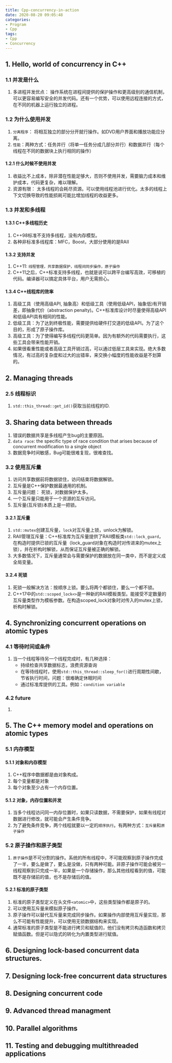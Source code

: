 ```yaml
---
title: Cpp-concurrency-in-action
date: 2020-08-20 09:05:48
categories:
- Program
- Cpp
tags:
- Cpp
- Concurrency
---
```


## 1. Hello, world of concurrency in C++
### 1.1 并发是什么
1. 多进程并发优点： 操作系统在进程间提供的保护操作和更高级别的通信机制，可以更容易编写安全的并发代码。还有一个优势，可以使用远程连接的方式，在不同的机器上运行独立的进程。

### 1.2 为什么使用并发
1. `分离程序`： 将相互独立的部分分开就行操作。如DVD用户界面和播放功能应分离。
1. `性能`：两种方式：任务并行（将单一任务分成几部分并行）和数据并行（每个线程在不同的数据块上执行相同的操作）

#### 1.2.1 什么时候不使用并发
1. 收益比不上成本，除非潜在性能足够大，否则不使用并发，需要脑力成本和维护成本，代码更复杂，难以理解。
1. 资源有限： 太多线程的会耗尽资源。可以使用线程池进行优化。太多的线程上下文切换导致的性能损耗可能比增加线程的收益更多。

### 1.3 并发和多线程
#### 1.3.1 C++多线程历史
1. C++98标准不支持多线程，没有内存模型。
1. 各种非标准多线程库：MFC，Boost，大部分使用的是RAII

#### 1.3.2 支持并发
1. C++11: `线程管理，共享数据保护，线程间同步操作，原子操作`
1. C++11之后，C++标准支持多线程，也就是说可以跨平台编写高效，可移植的代码。编译器可以搞定具体平台，用户无需担心。

#### 1.3.4 C++线程库的效率
1. 高级工具（使用高级API, 抽象高）和低级工具（使用低级API，抽象低)有开销差，即抽象代价（abstraction penalty)。C++标准库设计时尽量使得高级API和低级API具有相同的性能。
1. 低级工具：为了达到终极性能，需要提供给硬件打交道的低级API。为了这个目的，形成了原子操作库。
1. 高级工具：为了使得编写多线程代码更简单。因为有额外的代码需要执行，这些工具会带来性能开销。
1. 如果很看重性能或者高级工具开销过高，可以通过低层工具来实现。绝大多数情况，有过高的复杂度和过大的出错率，来交换小幅度的性能收益是不划算的。


## 2. Managing threads

### 2.5 线程标识
1. `std::this_thread::get_id()`获取当前线程的ID.


## 3. Sharing data between threads
1. 错误的数据共享是多线程产生bug的主要原因。
1. `data race`: the specific type of race condition that arises because of concurrent modification to a single object
1. 数据竞争时间敏感，Bug可能很难复现，很难查找。

### 3.2 使用互斥量
1. 访问共享数据前将数据锁住，访问结束将数据解锁。
1. 互斥量是C++保护数据最通用的机制。
1. 互斥量问题： 死锁，对数据保护太多。
1. 一个互斥量只能用于一个资源的互斥访问。
1. 互斥量(互斥锁)本质上是一把锁。

#### 3.2.1 互斥量
1. `std::mutex`创建互斥量，`lock`对互斥量上锁，unlock为解锁。
1. RAII管理互斥量：C++标准库为互斥量提供了RAII模板类`std::lock_guard`，在构造时提供已锁的互斥量（lock_guard对象在构造时对传进来的mutex上锁），并在析构时解锁，从而保证互斥量被正确的解锁。
1.  大多数情况下，互斥量通常会与需要保护的数据放在同一类中，而不是定义成全局变量。

#### 3.2.4 死锁
1. 死锁一般解决方法：按顺序上锁。要么将两个都锁住，要么一个都不锁。
1. C++17中的`std::scoped_lock<>`是一种新的RAII模板类型。能接受不定数量的互斥量类型作为模板参数。在构造scoped_lock对象时对传入的mutex上锁，析构时解锁。


## 4. Synchronizing concurrent operations on atomic types
### 4.1 等待时间或条件
1. 当一个线程等待另一个线程完成时，有几种选择：
   - 持续检查共享数据标志，浪费资源查询
   - 在等待线程时，使用`std::this_thread::sleep_for()`进行周期性间歇，节省执行时间，问题：很难确定休眠时间
   - 通过标准库提供的工具。例如：`condition variable`

### 4.2 future
1.

## 5. The C++ memory model and operations on atomic types
### 5.1 内存模型
#### 5.1.1 对象和内存模型
1. C++程序中数据都是由对象构成。
1. 每个变量都是对象
1. 每个对象至少占有一个内存位置。

#### 5.1.2 对象，内存位置和并发
1. 当多个线程访问同一内存位置时，如果只读数据，不需要保护，如果有线程对数据进行修改，就可能会产生条件竞争。
1. 为了避免条件竞争，两个线程就要以一定的`顺序执行`。有两种方式：`互斥量`和`原子操作`

### 5.2 原子操作和原子类型
1. `原子操作`是不可分割的操作。系统的所有线程中，不可能观察到原子操作完成了一半，要么是做了，要么是没做，只有两种可能。非原子操作可能会被另一线程观察到只完成一半，如果是一个存储操作，那么其他线程看到的值，可能既不是存储前的值，也不是存储后的值。

#### 5.2.1 标准的原子类型
1. 标准的原子类型定义在头文件`<atomic>`中，这些类型操作都是原子的。
1. 可以使用互斥量来模拟原子操作。
1. 原子操作可以替代互斥量来完成同步操作。如果操作内部使用互斥量实现，那么不可能有性能提升，可以使用无锁数据结构来实现。
1. 通常标准的原子类型是不能进行拷贝和赋值的，他们没有拷贝构造函数和拷贝赋值函数。但是可以隐式的转化为内置类型进行赋值。

## 6. Designing lock-based concurrent data structures.

## 7. Designing lock-free concurrent data structures

## 8. Designing concurrent code

## 9. Advanced thread managment

## 10. Parallel algorithms

## 11. Testing and debugging multithreaded applications
